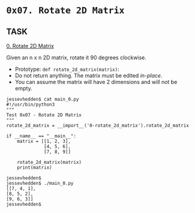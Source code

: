 `0x07. Rotate 2D Matrix`
===


## TASK


[0. Rotate 2D Matrix](https://github.com/Finally-Kwaku/alx-interview/blob/master/0x07-rotate_2d_matrix/0-rotate_2d_matrix.py)

Given an n x n 2D matrix, rotate it 90 degrees clockwise.

* Prototype: `def rotate_2d_matrix(matrix)`:
* Do not return anything. The matrix must be edited *in-place*.
* You can assume the matrix will have 2 dimensions and will not be empty.

```
jessevhedden$ cat main_0.py
#!/usr/bin/python3
"""
Test 0x07 - Rotate 2D Matrix
"""
rotate_2d_matrix = __import__('0-rotate_2d_matrix').rotate_2d_matrix

if __name__ == "__main__":
    matrix = [[1, 2, 3],
              [4, 5, 6],
              [7, 8, 9]]

    rotate_2d_matrix(matrix)
    print(matrix)

jessevhedden$
jessevhedden$ ./main_0.py
[[7, 4, 1],
[8, 5, 2],
[9, 6, 3]]
jessevhedden$
```
